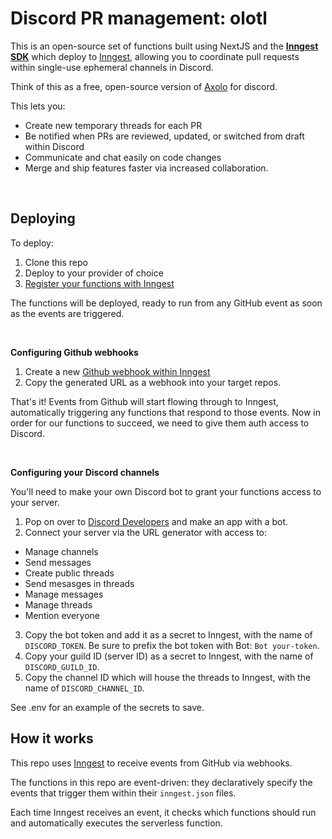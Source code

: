 # Discord PR management: olotl

This is an open-source set of functions built using NextJS and the **[Inngest SDK](https://github.com/inngest/inngest-js)**
which deploy to [Inngest](https://inngest.com/), allowing you to coordinate pull requests within single-use ephemeral channels in Discord.

Think of this as a free, open-source version of [Axolo](https://axolo.co/) for discord.

This lets you:

- Create new temporary threads for each PR
- Be notified when PRs are reviewed, updated, or switched from draft within Discord
- Communicate and chat easily on code changes
- Merge and ship features faster via increased collaboration.

<br />

## Deploying

To deploy:

1. Clone this repo
2. Deploy to your provider of choice
3. [Register your functions with Inngest](https://www.inngest.com/docs/deploy#registering-live-functions-with-inngest)

The functions will be deployed, ready to run from any GitHub event as soon as the events
are triggered.

<br />

**Configuring Github webhooks**

1. Create a new [Github webhook within Inngest](https://app.inngest.com/sources/new)
2. Copy the generated URL as a webhook into your target repos.

That's it!  Events from Github will start flowing through to Inngest, automatically triggering
any functions that respond to those events.  Now in order for our functions to succeed, we need
to give them auth access to Discord.

<br />

**Configuring your Discord channels**

You'll need to make your own Discord bot to grant your functions access to your server.

1. Pop on over to [Discord Developers](https://discord.com/developers/applications) and make an app with a bot.
2. Connect your server via the URL generator with access to:
  - Manage channels
  - Send messages
  - Create public threads
  - Send mesasges in threads
  - Manage messages
  - Manage threads
  - Mention everyone
3. Copy the bot token and add it as a secret to Inngest, with the name of `DISCORD_TOKEN`.  Be sure to prefix the bot token with Bot: `Bot your-token`.
4. Copy your guild ID (server ID) as a secret to Inngest, with the name of `DISCORD_GUILD_ID`. 
5. Copy the channel ID which will house the threads to Inngest, with the name of `DISCORD_CHANNEL_ID`.

See .env for an example of the secrets to save.


## How it works

This repo uses [Inngest](https://www.inngest.com) to receive events from GitHub via webhooks.

The functions in this repo are event-driven:  they declaratively specify the events that
trigger them within their `inngest.json` files.

Each time Inngest receives an event, it checks which functions should run and automatically
executes the serverless function.
